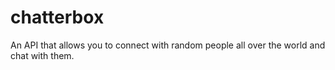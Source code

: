 # chatterbox
An API that allows you to connect with random people all over the world and chat with them.
